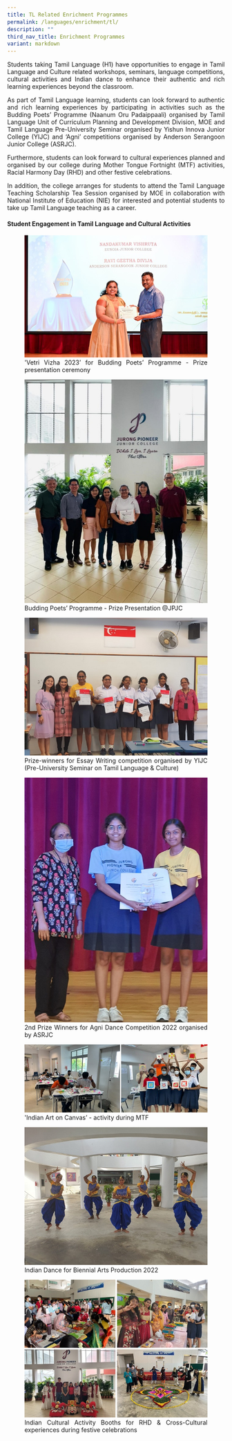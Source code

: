 ```yaml
---
title: TL Related Enrichment Programmes
permalink: /languages/enrichment/tl/
description: ""
third_nav_title: Enrichment Programmes
variant: markdown
---
```

<div align="justify">
<p>Students taking Tamil Language (H1) have opportunities to engage in Tamil Language and Culture related workshops, seminars, language competitions, cultural activities and Indian dance to enhance their authentic and rich learning experiences beyond the classroom.</p>

<p>
As part of Tamil Language learning, students can look forward to authentic and rich learning experiences by participating in activities such as the Budding Poets’ Programme (Naanum Oru Padaippaali) organised by Tamil Language Unit of Curriculum Planning and Development Division, MOE and Tamil Language Pre-University Seminar organised by Yishun Innova Junior College (YIJC) and ‘Agni’ competitions organised by Anderson Serangoon Junior College (ASRJC).</p>
 
<p>Furthermore, students can look forward to cultural experiences planned and organised by our college during Mother Tongue Fortnight (MTF) activities, Racial Harmony Day (RHD) and other festive celebrations.</p>
	
<p>In addition, the college arranges for students to attend the Tamil Language Teaching Scholarship Tea Session organised by MOE in collaboration with National Institute of Education (NIE) for interested and potential students to take up Tamil Language teaching as a career.</p>


<h4><strong>Student Engagement in Tamil Language and Cultural Activities</strong></h4>

<figure>
<img src="/images/Curriculum/Tamil%20Language/Tamil1.jpg">
'Vetri Vizha 2023’ for Budding Poets’ Programme - Prize presentation ceremony</figure>

<figure>	
<img src="/images/Curriculum/Tamil%20Language/Tamil2.jpeg">
Budding Poets’ Programme - Prize Presentation @JPJC</figure>
<figure>	
<img src="/images/Curriculum/Tamil%20Language/Tamil3.jpeg">
Prize-winners for Essay Writing competition organised by YIJC (Pre-University Seminar on Tamil Language &amp; Culture)</figure>
<figure>	
<img src="/images/Curriculum/Tamil%20Language/Tamil4.jpeg">
2nd Prize Winners for Agni Dance Competition 2022 organised by ASRJC</figure>
<figure>	
<img src="/images/Curriculum/Tamil%20Language/Tamil5.jpeg">
'Indian Art on Canvas’ - activity during MTF</figure>
<figure>	
<img src="/images/Curriculum/Tamil%20Language/Tamil6.jpeg">
 Indian Dance for Biennial Arts Production 2022</figure>
<figure>	
<img src="/images/Curriculum/Tamil%20Language/Tamil7.jpeg">
 Indian Cultural Activity Booths for RHD &amp; Cross-Cultural experiences during festive celebrations</figure>
	
</div>